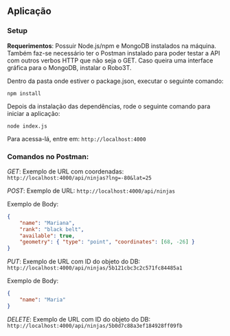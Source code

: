 ## Aplicação

### Setup

**Requerimentos**: Possuir Node.js/npm e MongoDB instalados na máquina. Também faz-se necessário ter o Postman instalado para poder testar a API com outros verbos HTTP que não seja o GET. Caso queira uma interface gráfica para o MongoDB, instalar o Robo3T.

Dentro da pasta onde estiver o package.json, executar o seguinte comando:
```console
npm install
```

Depois da instalação das dependências, rode o seguinte comando para iniciar a aplicação:
```console
node index.js
```

Para acessa-lá, entre em: ``http://localhost:4000``

### Comandos no Postman:

*GET*: Exemplo de URL com coordenadas: ``http://localhost:4000/api/ninjas?lng=-80&lat=25``

*POST*: Exemplo de URL: ``http://localhost:4000/api/ninjas``

Exemplo de Body:
```json
{
    "name": "Mariana",
    "rank": "black belt",
    "available": true,
    "geometry": { "type": "point", "coordinates": [68, -26] }
}
```

*PUT*: Exemplo de URL com ID do objeto do DB: ``http://localhost:4000/api/ninjas/5b121cbc3c2c571fc84485a1``

Exemplo de Body:
```json
{
    "name": "Maria"
}
```

*DELETE*: Exemplo de URL com ID do objeto do DB: ``http://localhost:4000/api/ninjas/5b0d7c88a3ef184928ff09fb``
